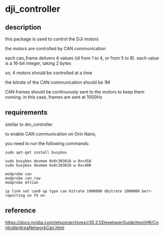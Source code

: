 # dji_controller

## description

this package is used to control the DJI motors

the motors are controlled by CAN communication

each can_frame delivers 4 values (id from 1 to 4, or from 5 to 8). each value is a 16-bit integer, taking 2 bytes

so, 4 motors should be controlled at a time

the bitrate of the CAN communication should be 1M

CAN frames should be continuously sent to the motors to keep them running. in this case, frames are sent at 1000Hz

## requirements

similar to dm_controller

to enable CAN communication on Orin Nano,

you need to run the following commands:

```
sudo apt-get install busybox

sudo busybox devmem 0x0c303018 w 0xc458
sudo busybox devmem 0x0c303010 w 0xc400

modprobe can
modprobe can_raw
modprobe mttcan

ip link set can0 up type can bitrate 1000000 dbitrate 1000000 berr-reporting on fd on
```

## reference

https://docs.nvidia.com/jetson/archives/r35.3.1/DeveloperGuide/text/HR/ControllerAreaNetworkCan.html